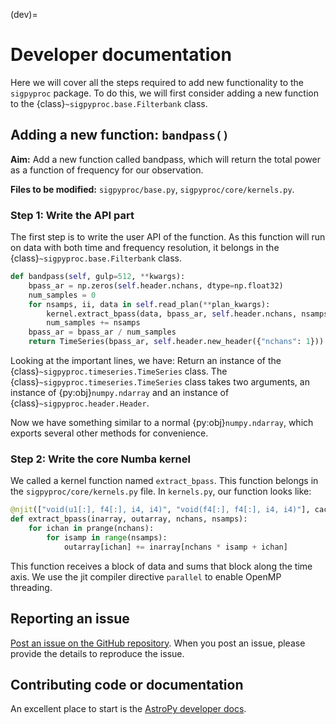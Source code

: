 (dev)=

# Developer documentation

Here we will cover all the steps required to add new functionality to the
`sigpyproc` package. To do this, we will first consider adding a new function
to the {class}`~sigpyproc.base.Filterbank` class.

## Adding a new function: `bandpass()`

**Aim:** Add a new function called bandpass, which will return the total power
as a function of frequency for our observation.

**Files to be modified:** `sigpyproc/base.py`, `sigpyproc/core/kernels.py`.

### Step 1: Write the API part

The first step is to write the user API of the function. As this function
will run on data with both time and frequency resolution,
it belongs in the {class}`~sigpyproc.base.Filterbank` class.

```python
def bandpass(self, gulp=512, **kwargs):
    bpass_ar = np.zeros(self.header.nchans, dtype=np.float32)
    num_samples = 0
    for nsamps, ii, data in self.read_plan(**plan_kwargs):
        kernel.extract_bpass(data, bpass_ar, self.header.nchans, nsamps)
        num_samples += nsamps
    bpass_ar = bpass_ar / num_samples
    return TimeSeries(bpass_ar, self.header.new_header({"nchans": 1}))
```

Looking at the important lines, we have:
Return an instance of the {class}`~sigpyproc.timeseries.TimeSeries` class.
The {class}`~sigpyproc.timeseries.TimeSeries` class takes two arguments,
an instance of {py:obj}`numpy.ndarray` and an instance of
{class}`~sigpyproc.header.Header`.

Now we have something similar to a normal {py:obj}`numpy.ndarray`,
which exports several other methods for convenience.

### Step 2: Write the core Numba kernel

We called a kernel function named `extract_bpass`. This function belongs in the
`sigpyproc/core/kernels.py` file. In `kernels.py`, our function looks like:

```python
@njit(["void(u1[:], f4[:], i4, i4)", "void(f4[:], f4[:], i4, i4)"], cache=True, parallel=True)
def extract_bpass(inarray, outarray, nchans, nsamps):
    for ichan in prange(nchans):
        for isamp in range(nsamps):
            outarray[ichan] += inarray[nchans * isamp + ichan]
```

This function receives a block of data and sums that block along the time axis.
We use the jit compiler directive `parallel` to enable OpenMP threading.

## Reporting an issue

[Post an issue on the GitHub repository](https://github.com/FRBs/sigpyproc3/issues). When you post an issue,
please provide the details to reproduce the issue.

## Contributing code or documentation

An excellent place to start is the [AstroPy developer docs](https://docs.astropy.org/en/stable/development/workflow/development_workflow.html).
